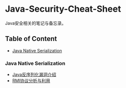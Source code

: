 # Java-Security-Cheat-Sheet

Java安全相关的笔记与备忘录。

## Table of Content

- [Java Native Serialization](#java-native-serialization)

### Java Native Serialization

- [Java反序列化漏洞介绍](Java%20Native%20Deserialization/Java%20Serialization%20Overview.md)
- [RMI协议分析与利用](Java%20Native%20Deserialization/RMI.md)
